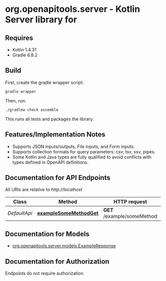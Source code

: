 # org.openapitools.server - Kotlin Server library for 

## Requires

* Kotlin 1.4.31
* Gradle 6.8.2

## Build

First, create the gradle wrapper script:

```
gradle wrapper
```

Then, run:

```
./gradlew check assemble
```

This runs all tests and packages the library.

## Features/Implementation Notes

* Supports JSON inputs/outputs, File inputs, and Form inputs.
* Supports collection formats for query parameters: csv, tsv, ssv, pipes.
* Some Kotlin and Java types are fully qualified to avoid conflicts with types defined in OpenAPI definitions.

<a id="documentation-for-api-endpoints"></a>
## Documentation for API Endpoints

All URIs are relative to *http://localhost*

Class | Method | HTTP request | Description
------------ | ------------- | ------------- | -------------
*DefaultApi* | [**exampleSomeMethodGet**](docs/DefaultApi.md#examplesomemethodget) | **GET** /example/someMethod | 


<a id="documentation-for-models"></a>
## Documentation for Models

 - [org.openapitools.server.models.ExampleResponse](docs/ExampleResponse.md)


<a id="documentation-for-authorization"></a>
## Documentation for Authorization

Endpoints do not require authorization.

